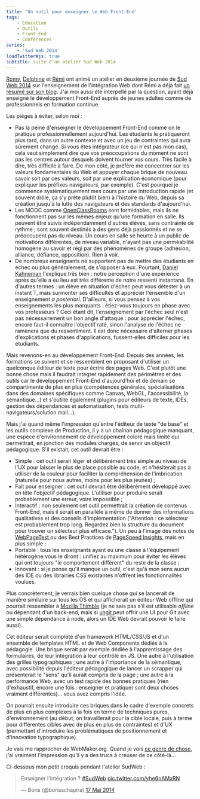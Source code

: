 ```yaml
---
title: 'Un outil pour enseigner le Web Front-End'
tags:
    - Education
    - Outils
    - Front-End
    - Conférences
series:
    - 'Sud Web 2014'
loadTwitterWjs: true
subtitle: suite d'un atelier Sud Web 2014
---
```


[Romy](http://romy.tetue.net/ 'Romy, conceptrice web, parisienne et têtue'),
[Delphine](http://nissone.com/ 'Delphine, responsable qualité Web') et
[Rémi](http://www.hteumeuleu.fr/ 'Rémi, intégrateur Web passionné') ont animé un
atelier en deuxième journée de
[Sud Web 2014](http://sudweb.fr/2014/ 'Sud Web 2014') sur l'enseignement de
l'intégration Web dont Rémi a déjà fait
[un résumé sur son blog](http://www.hteumeuleu.fr/comment-enseigner-integration-web/ '"Comment enseigner l’intégration web ?" ", HTeuMeuLeu').
J'ai moi aussi été interpellé par la question, ayant déjà enseigné le
développement Front-End auprès de jeunes adultes comme de professionnels en
formation continue.

<!-- more -->

Les pièges à éviter, selon moi&nbsp;:

-   Pas la peine d'enseigner le développement Front-End comme on le pratique
    professionnellement aujourd'hui. Les étudiants le pratiqueront plus tard,
    dans un autre contexte et avec un jeu de contraintes qui aura sûrement
    changé. Si vous êtes intégrateur (ce qui n'est pas mon cas), cela veut
    simplement dire que vos préoccupations du moment ne sont pas les centres
    autour desquels doivent tourner vos cours. Très facile à dire, très
    difficile à faire. De mon côté, je préfère me concentrer sur les valeurs
    fondamentales du Web et appuyer chaque brique de nouveau savoir soit par ces
    valeurs, soit par une explication économique (pour expliquer les préfixes
    navigateurs, par exemple). C'est pourquoi je commence systématiquement mes
    cours par une introduction rapide (et souvent drôle, ça s'y prête plutôt
    bien) à l'histoire du Web, depuis sa création jusqu'à la lutte des
    navigateurs et des standards d'aujourd'hui.
-   Les MOOC comme
    [OpenClassRooms](http://openclassrooms.com/ 'OpenClassRooms, le meilleur MOOC pour les métiers du numérique et bien plus')
    sont formidables, mais ils ne fonctionnent pas sur les mêmes enjeux qu'une
    formation en salle. Ils peuvent être suivis indépendamment d'autres élèves,
    sans contrainte de rythme ; sont souvent destinés à des gens déjà passionnés
    et ne se préoccupent pas du niveau. Un cours en salle se heurte à un public
    de motivations différentes, de niveau variable, n'ayant pas une perméabilité
    homogène au savoir et régi par des phénomènes de groupe (adhésion, alliance,
    défiance, opposition). Rien à voir.
-   De nombreux enseignants ne supportent pas de mettre des étudiants en échec
    ou plus généralement, de s'opposer à eux. Pourtant,
    [Daniel Kahneman](http://www.ted.com/talks/daniel_kahneman_the_riddle_of_experience_vs_memory '"The riddle of experience vs. memory" ", Daniel Kahneman ", TED')
    l'explique très bien&nbsp;: notre perception d'une expérience après qu'elle
    a eu lieu est très différente de notre ressenti instantané. En d'autres
    termes&nbsp;: un élève en situation d'échec peut vous détester à un instant
    T, mais surmonter ses difficultés et apprécier l'ensemble d'un enseignement
    _a posteriori_. D'ailleurs, si vous pensez à vos enseignements les plus
    marquants&nbsp;: étiez-vous toujours en phase avec vos professeurs&nbsp;?
    Ceci étant dit, l'enseignement par l'échec seul n'est pas nécessairement un
    bon angle d'attaque&nbsp;: pour apprécier l'échec, encore faut-il connaitre
    l'objectif raté, sinon l'analyse de l'échec ne ramènera que du ressentiment.
    Il est donc nécessaire d'alterner phases d'explications et phases
    d'applications, fussent-elles difficiles pour les étudiants.

Mais revenons-en au développement Front-End. Depuis des années, les formations
se suivent et se ressemblent en proposant d'utiliser un quelconque éditeur de
texte pour écrire des pages Web. C'est plutôt une bonne chose mais il faudrait
intégrer rapidement des périmètres et des outils car le développement Front-End
d'aujourd'hui et de demain se compartimente de plus en plus (compétences
générales, spécialisations dans des domaines spécifiques comme Canvas, WebGL,
l'accessibilité, la sémantique…) et s'outille également (plugins pour éditeurs
de texte, IDEs, gestion des dépendances et automatisation, tests
multi-navigateurs/solution mail…).

Mais j'ai quand même l'impression qu'entre l'éditeur de texte "de base" et les
outils complexe de Production, il y a un chaînon pédagogique manquant, une
espèce d'environnement de développement coloré mais limité qui permettrait, en
jonction des modules chargés, de servir un objectif pédagogique. S'il existait,
cet outil devrait être&nbsp;:

-   Simple&nbsp;: cet outil serait léger et délibérément très simple au niveau
    de l'UX pour laisser le plus de place possible au code, et n'hésiterait pas
    à utiliser de la couleur pour faciliter la compréhension de l'imbrication
    (naturelle pour nous autres, moins pour les plus jeunes) ;
-   Fait pour enseigner&nbsp;: cet outil devrait être délibérément développé
    avec en tête l'objectif pédagogique. L'utiliser pour produire serait
    probablement une erreur, voire impossible ;
-   Interactif&nbsp;: non seulement cet outil permettrait la création de
    contenus Front-End, mais il serait en parallèle à même de donner des
    informations qualitatives et des conseils d'implémentation
    ("Attention&nbsp;: ce sélecteur est probablement trop long. Regardez bien la
    structure du document pour trouver un sélecteur plus efficace."). Un peu à
    l'image des notes de
    [WebPageTest ](http://www.webpagetest.org 'WebPageTest.org')ou des Best
    Practices de
    [PageSpeed Insights](https://developers.google.com/speed/pagespeed/insights/ 'PageSpeed Insights'),
    mais en plus simple ;
-   Portable&nbsp;: tous les enseignants ayant eu une classe à l'équipement
    hétérogène vous le diront&nbsp;: unifiez au maximum pour éviter les élèves
    qui ont toujours "le comportement différent" du reste de la classe ;
-   Innovant&nbsp;: si je pense qu'il manque un outil, c'est qu'à mon sens aucun
    des IDE ou des librairies CSS existantes n'offrent les fonctionnalités
    voulues.

Plus concrètement, je verrais bien quelque chose qui se lancerait de manière
similaire sur tous les OS et qui afficherait un éditeur Web offline qui pourrait
ressembler à
[Mozilla Thimble](https://thimble.webmaker.org/ 'Mozilla Thimble') (je ne sais
pas s'il est utilisable _offline_ ou dépendant d'un back-end, mais si
[ungit ](https://github.com/FredrikNoren/ungit 'Ungit sur GitHub.com')peut
offrir une UI pour Git avec une simple dépendance à node, alors un IDE Web
devrait pouvoir le faire aussi).

Cet éditeur serait complété d'un framework HTML/CSS/JS et d'un ensemble de
templates HTML et de Web Components dédiés à la pédagogie. Une brique serait par
exemple dédiée à l'apprentissage des formulaires, de leur intégration à leur
contrôle en JS. Une autre à l'utilisation des grilles typographiques ; une autre
à l'importance de la sémantique, avec possibilité depuis l'éditeur pédagogique
de lancer un scrapper qui présenterait le "sens" qu'il aurait compris de la page
; une autre à la performance Web, avec un test rapide des bonnes pratiques (rien
d'exhaustif, encore une fois&nbsp;: enseigner et pratiquer sont deux choses
vraiment différentes)… vous avez compris l'idée.

On pourrait ensuite introduire ces briques dans le cadre d'exemple concrets de
plus en plus complexes à la fois en terme de techniques pures, d'environnement
(au début, on travaillerait pour la cible locale, puis à terme pour différentes
cibles avec de plus en plus de contraintes) et d'UX (permettant d'introduire les
problématiques de positionnement et d'innovation typographique).

Je vais me rapprocher de WebMaker.org. Quand je vois
[ce genre de chose](https://webmaker.org/make-your-own 'Teaching Templates ", WebMaker.org'),
j'ai vraiment l'impression qu'il y a des trucs à creuser de ce côté-là…

Ci-dessous mon petit croquis pendant l'atelier SudWeb&nbsp;:

<blockquote class="twitter-tweet" lang="fr"><p lang="fr" dir="ltr">Enseigner l&#39;intégration ? <a href="https://twitter.com/hashtag/SudWeb?src=hash">#SudWeb</a> <a href="http://t.co/yhe6nAMxRN">pic.twitter.com/yhe6nAMxRN</a></p>&mdash; Boris (@borisschapira) <a href="https://twitter.com/borisschapira/status/467696288885379072">17 Mai 2014</a></blockquote>
